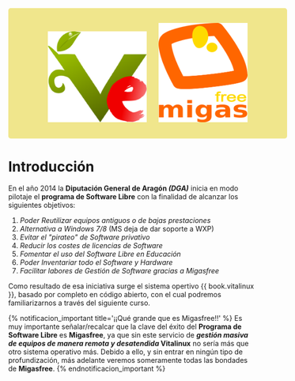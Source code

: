 
<div style="padding: 30px; text-align: center; width: 100%; border-radius: 5px; background-color: khaki;">
<img src="img/vitalinux.png" alt="Vitalinux" width="200" style="margin-right: 20px;">
  
<img src="img/migasfree.png" alt="Migasfree" width="180">
</div>

# Introducción

En el año 2014 la **Diputación General de Aragón *(DGA)*** inicia en modo pilotaje el **programa de Software Libre** con la finalidad de alcanzar los siguientes objetivos:

<ol>
<li class='fragment'>
<em>Poder <a>Reutilizar</a> equipos antiguos o de bajas prestaciones</em></li>
<li class='fragment'><em><a>Alternativa</a> a Windows 7/8 </em>(MS deja de dar soporte a WXP)</li>
<li class='fragment'><em>Evitar el <a>"pirateo"</a> de Software privativo</em></li>
<li class='fragment'><em>Reducir los costes de <a>licencias de Software</a> </em></li>
<li class='fragment'><em>Fomentar el uso del <a>Software Libre en Educaci&oacute;n</a></em></li>
<li class='fragment'><em>Poder <a>Inventariar</a> todo el Software y Hardware</em></li>
<li class='fragment'><em>Facilitar labores de <a>Gesti&oacute;n de Software</a> gracias a <a>Migasfree</a></em></li>
</ol>

Como resultado de esa iniciativa surge el sistema opertivo {{ book.vitalinux }}, basado por completo en código abierto, con el cual podremos familiarizarnos a través del siguiente curso.

{% notificacion_important title='¡¡Qué grande que es Migasfree!!' %}
Es muy importante señalar/recalcar que la clave del éxito del <b>Programa de Software Libre</b> es <b>Migasfree</b>, ya que sin este servicio de <b><em>gestión masiva de equipos de manera remota y desatendida</em> Vitalinux</b> no sería más que otro sistema operativo más. Debido a ello, y sin entrar en ningún tipo de profundización, más adelante veremos someramente todas las bondades de <b>Migasfree</b>.
{% endnotificacion_important %}




